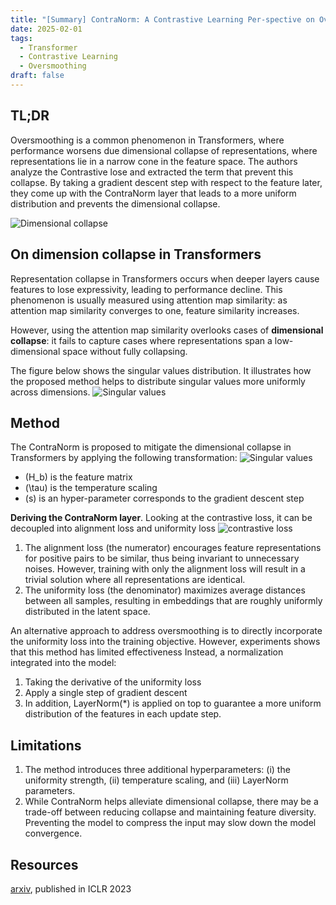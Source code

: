 ```yaml
---
title: "[Summary] ContraNorm: A Contrastive Learning Per-spective on Oversmoothing and beyond"
date: 2025-02-01
tags:
  - Transformer
  - Contrastive Learning
  - Oversmoothing
draft: false 
---
```


## TL;DR 
Oversmoothing is a common phenomenon in Transformers, where performance worsens due dimensional collapse of representations, where representations lie in a narrow cone in the feature space.
The authors analyze the Contrastive lose and extracted the term that prevent this collapse. By taking a gradient descent step with respect to the feature later, they come up with the ContraNorm layer that leads to a more uniform distribution and prevents the dimensional collapse.

![Dimensional collapse](/posts/20250201_contranorm/dimensional_collapse.png)


## On dimension collapse in Transformers
Representation collapse in Transformers occurs when deeper layers cause features to lose expressivity, leading to performance decline. 
This phenomenon is usually measured using attention map similarity: as attention map similarity converges to one, feature similarity increases.

However, using the attention map similarity overlooks cases of **dimensional collapse**:  it fails to capture cases where representations span a low-dimensional space without fully collapsing.

The figure below shows the singular values distribution. It illustrates how the proposed method helps to distribute singular values more uniformly across dimensions.
![Singular values](/posts/20250201_contranorm/singular_values.png)


## Method
The ContraNorm is proposed to mitigate the dimensional collapse in Transformers by applying the following transformation:
![Singular values](/posts/20250201_contranorm/contranorm_layer.png)
* \(H_b\) is the feature matrix 
* \(\tau\) is the temperature scaling 
* \(s\) is an hyper-parameter corresponds to the gradient descent step 

**Deriving the ContraNorm layer**. Looking at the contrastive loss, it can be decoupled into alignment loss and uniformity loss
![contrastive loss](/posts/20250201_contranorm/CONTRASTIVE_LOSS.png)
1. The alignment loss (the numerator) encourages feature representations for positive pairs to be similar, thus being invariant to unnecessary noises. However, training with only the alignment loss will result in a trivial solution where all representations are identical.
2. The uniformity loss (the denominator) maximizes average distances between all samples, resulting in embeddings that are roughly uniformly distributed in the latent space. 

An alternative approach to address oversmoothing is to directly incorporate the uniformity loss into the training objective. However, experiments shows that this method has limited effectiveness
Instead, a normalization integrated into the model:
1. Taking the derivative of the uniformity loss
2. Apply a single step of gradient descent  
3. In addition, LayerNorm(*) is applied on top to guarantee a more uniform distribution of the features in each update step.

## Limitations
1. The method introduces three additional hyperparameters: (i) the uniformity strength, (ii) temperature scaling, and (iii) LayerNorm parameters. 
2. While ContraNorm helps alleviate dimensional collapse, there may be a trade-off between reducing collapse and maintaining feature diversity. Preventing the model to compress the input may slow down the model convergence.

## Resources
[arxiv](https://arxiv.org/pdf/2303.06562), published in ICLR 2023
